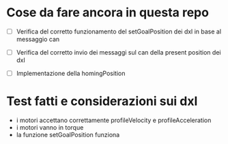 # Cose da fare ancora in questa repo

- [ ] Verifica del corretto funzionamento del setGoalPosition dei dxl in base al messaggio can
- [ ] Verifica del corretto invio dei messaggi sul can della present position dei dxl
- [ ] Implementazione della homingPosition


# Test fatti e considerazioni sui dxl
- i motori accettano correttamente profileVelocity e profileAcceleration
- i motori vanno in torque
- la funzione setGoalPosition funziona
